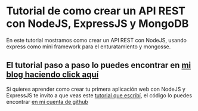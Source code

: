 # Tutorial de como crear un API REST con NodeJS, ExpressJS y MongoDB

En este tutorial mostramos como crear un API REST con NodeJS, usando express como mini framework para el enturatamiento y mongosse.

## El tutorial paso a paso lo puedes encontrar en [mi blog haciendo click aquí](http://janidham.com/blog/como-crear-un-api-rest-con-nodejs)

Si quieres aprender como crear tu primera aplicación web con NodeJS y ExpressJS te invito a que veas este [tutorial que escribí](http://janidham.com/blog/hola-mundo-nodejs-y-express), el código lo puedes encontrar [en mi cuenta de github](https://github.com/JanidHam/express-holamundo)

